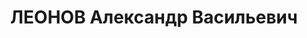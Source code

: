 ---
title: ЛЕОНОВ Александр Васильевич
description: "Род. в 1895, обл. Войска Донского, ст-ца Черниговская, русский, обр.:\
  \ высшее, член ВКП(б). Проживал: Москва, ул. Садовая-Кудринская, д. 26/40, кв. 29.\
  \ Зам. начальника Гл. управления вооружений Управления Морских Сил РККА, инженер-флагман\
  \ 2-го ранга. \n  Арестован 10.07.1937. Обв. в измене Родине, вредительстве, терроризме\
  \ и к.-р. деятельности. Приговор: ВК ВС СССР, 26.11.1937 – ВМН. Расстрелян 26.11.1937,\
  \ г.Москва. \n  Реабилитирован ВК ВС СССР 07.07.1956"
---